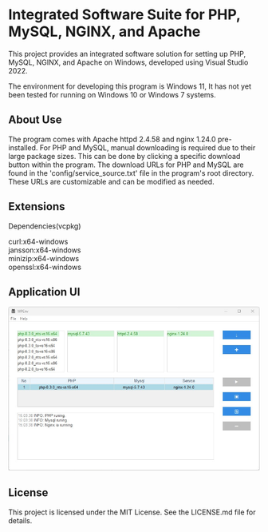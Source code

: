 # Integrated Software Suite for PHP, MySQL, NGINX, and Apache

This project provides an integrated software solution for setting up PHP, MySQL, NGINX, and Apache on Windows, developed using Visual Studio 2022.

The environment for developing this program is Windows 11, It has not yet been tested for running on Windows 10 or Windows 7 systems.

## About Use
The program comes with Apache httpd 2.4.58 and nginx 1.24.0 pre-installed.
For PHP and MySQL, manual downloading is required due to their large package sizes.
This can be done by clicking a specific download button within the program.
The download URLs for PHP and MySQL are found in the 'config/service_source.txt' file in the program's root directory.
These URLs are customizable and can be modified as needed.

## Extensions
Dependencies(vcpkg)

curl:x64-windows  
jansson:x64-windows  
minizip:x64-windows  
openssl:x64-windows  

## Application UI
![Example Image](application_ui.jpg)

## License
This project is licensed under the MIT License. See the LICENSE.md file for details.
